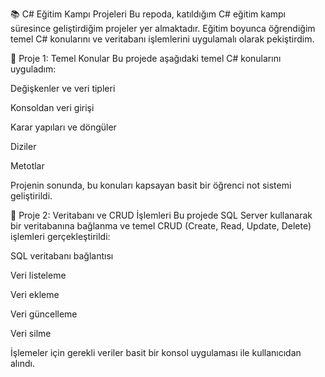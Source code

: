 📚 C# Eğitim Kampı Projeleri
Bu repoda, katıldığım C# eğitim kampı süresince geliştirdiğim projeler yer almaktadır. Eğitim boyunca öğrendiğim temel C# konularını ve veritabanı işlemlerini uygulamalı olarak pekiştirdim.

📍 Proje 1: Temel Konular
Bu projede aşağıdaki temel C# konularını uyguladım:

Değişkenler ve veri tipleri

Konsoldan veri girişi

Karar yapıları ve döngüler

Diziler

Metotlar

Projenin sonunda, bu konuları kapsayan basit bir öğrenci not sistemi geliştirildi.

📍 Proje 2: Veritabanı ve CRUD İşlemleri
Bu projede SQL Server kullanarak bir veritabanına bağlanma ve temel CRUD (Create, Read, Update, Delete) işlemleri gerçekleştirildi:

SQL veritabanı bağlantısı

Veri listeleme

Veri ekleme

Veri güncelleme

Veri silme

İşlemeler için gerekli veriler basit bir konsol uygulaması ile kullanıcıdan alındı.
